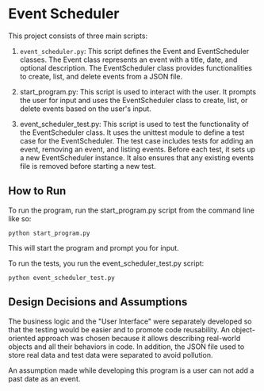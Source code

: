 # Event Scheduler

This project consists of three main scripts:

1. `event_scheduler.py`: This script defines the Event and EventScheduler classes. The Event class represents an event with a title, date, and optional description. The EventScheduler class provides functionalities to create, list, and delete events from a JSON file.

2. start_program.py: This script is used to interact with the user. It prompts the user for input and uses the EventScheduler class to create, list, or delete events based on the user's input.

3. event_scheduler_test.py: This script is used to test the functionality of the EventScheduler class. It uses the unittest module to define a test case for the EventScheduler. The test case includes tests for adding an event, removing an event, and listing events. Before each test, it sets up a new EventScheduler instance. It also ensures that any existing events file is removed before starting a new test.

## How to Run

To run the program, run the start_program.py script from the command line like so:

`python start_program.py`

This will start the program and prompt you for input.

To run the tests, you run the event_scheduler_test.py script:

`python event_scheduler_test.py`

## Design Decisions and Assumptions

The business logic and the "User Interface" were separately developed so that the testing would be easier and to promote code reusability.
An object-oriented approach was chosen because it allows describing real-world objects and all their behaviors in code. In addition, the JSON file used to store real data and test data were separated to avoid pollution. 

An assumption made while developing this program is a user can not add a past date as an event. 
